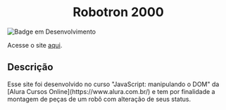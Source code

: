 <h1 align=center>Robotron 2000</h1>

![Badge em Desenvolvimento](https://img.shields.io/badge/status-conclu%C3%ADdo-green)

Acesse o site <a href="https://robotron-2000-xi-five.vercel.app//" target="_blank">aqui</a>.

<h2> Descrição</h2>
Esse site foi desenvolvido no curso "JavaScript: manipulando o DOM" da [Alura Cursos Online](https://www.alura.com.br/) e tem por finalidade a montagem de peças de um robô com alteração de seus status.
